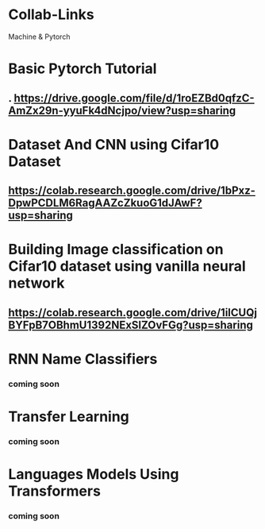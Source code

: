 # Collab-Links
Machine &amp; Pytorch
# Basic Pytorch Tutorial
## . https://drive.google.com/file/d/1roEZBd0qfzC-AmZx29n-yyuFk4dNcjpo/view?usp=sharing

# Dataset And CNN using Cifar10 Dataset
## https://colab.research.google.com/drive/1bPxz-DpwPCDLM6RagAAZcZkuoG1dJAwF?usp=sharing

# Building Image classification on Cifar10 dataset using vanilla neural network

## https://colab.research.google.com/drive/1ilCUQjBYFpB7OBhmU1392NExSlZOvFGg?usp=sharing

# RNN Name Classifiers 
### coming soon

# Transfer Learning

### coming soon

# Languages Models Using Transformers

### coming soon
